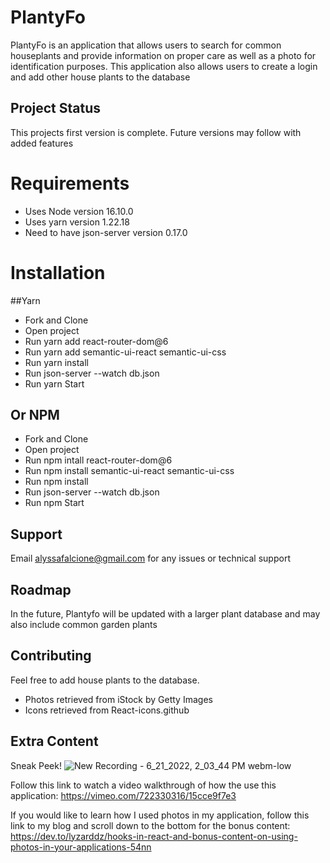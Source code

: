 # PlantyFo
PlantyFo is an application that allows users to search for common houseplants and provide information on proper care as well as a photo for identification purposes. This application also allows users to create a login and add other house plants to the database 

## Project Status
This projects first version is complete. Future versions may follow with added features

# Requirements
* Uses Node version 16.10.0
* Uses yarn version 1.22.18
* Need to have json-server version 0.17.0

# Installation
##Yarn
- Fork and Clone
- Open project
- Run yarn add react-router-dom@6
- Run yarn add semantic-ui-react semantic-ui-css
- Run yarn install 
- Run json-server --watch db.json
- Run yarn Start
## Or NPM
- Fork and Clone
- Open project
- Run npm intall react-router-dom@6
- Run npm install semantic-ui-react semantic-ui-css
- Run npm install 
- Run json-server --watch db.json
- Run npm Start

## Support
Email alyssafalcione@gmail.com for any issues or technical support

## Roadmap
In the future, Plantyfo will be updated with a larger plant database and may also include common garden plants

## Contributing
Feel free to add house plants to the database.

* Photos retrieved from iStock by Getty Images
* Icons retrieved from React-icons.github

## Extra Content
Sneak Peek!
![New Recording - 6_21_2022, 2_03_44 PM webm-low](https://user-images.githubusercontent.com/91993983/174908122-751d2e8f-88d2-4926-9750-e0adb0d36a17.gif)


Follow this link to watch a video walkthrough of how the use this application: https://vimeo.com/722330316/15cce9f7e3

If you would like to learn how I used photos in my application, follow this link to my blog and scroll down to the bottom for the bonus content: https://dev.to/lyzarddz/hooks-in-react-and-bonus-content-on-using-photos-in-your-applications-54nn
